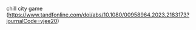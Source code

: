 chill city game (https://www.tandfonline.com/doi/abs/10.1080/00958964.2023.2183173?journalCode=vjee20)